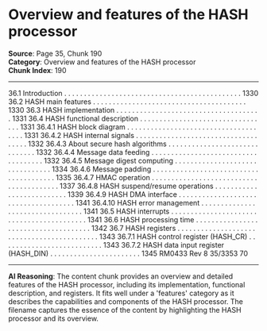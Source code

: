 # Overview and features of the HASH processor

**Source**: Page 35, Chunk 190  
**Category**: Overview and features of the HASH processor  
**Chunk Index**: 190

---

36.1 Introduction . . . . . . . . . . . . . . . . . . . . . . . . . . . . . . . . . . . . . . . . . . . . . 1330
36.2 HASH main features . . . . . . . . . . . . . . . . . . . . . . . . . . . . . . . . . . . . . . . 1330
36.3 HASH implementation . . . . . . . . . . . . . . . . . . . . . . . . . . . . . . . . . . . . . 1331
36.4 HASH functional description . . . . . . . . . . . . . . . . . . . . . . . . . . . . . . . . . 1331
36.4.1 HASH block diagram . . . . . . . . . . . . . . . . . . . . . . . . . . . . . . . . . . . . . 1331
36.4.2 HASH internal signals . . . . . . . . . . . . . . . . . . . . . . . . . . . . . . . . . . . . 1332
36.4.3 About secure hash algorithms . . . . . . . . . . . . . . . . . . . . . . . . . . . . . . 1332
36.4.4 Message data feeding . . . . . . . . . . . . . . . . . . . . . . . . . . . . . . . . . . . . 1332
36.4.5 Message digest computing . . . . . . . . . . . . . . . . . . . . . . . . . . . . . . . . 1334
36.4.6 Message padding . . . . . . . . . . . . . . . . . . . . . . . . . . . . . . . . . . . . . . . 1335
36.4.7 HMAC operation . . . . . . . . . . . . . . . . . . . . . . . . . . . . . . . . . . . . . . . . 1337
36.4.8 HASH suspend/resume operations . . . . . . . . . . . . . . . . . . . . . . . . . . 1339
36.4.9 HASH DMA interface . . . . . . . . . . . . . . . . . . . . . . . . . . . . . . . . . . . . . 1341
36.4.10 HASH error management . . . . . . . . . . . . . . . . . . . . . . . . . . . . . . . . . 1341
36.5 HASH interrupts . . . . . . . . . . . . . . . . . . . . . . . . . . . . . . . . . . . . . . . . . . 1341
36.6 HASH processing time . . . . . . . . . . . . . . . . . . . . . . . . . . . . . . . . . . . . . 1342
36.7 HASH registers . . . . . . . . . . . . . . . . . . . . . . . . . . . . . . . . . . . . . . . . . . . 1343
36.7.1 HASH control register (HASH_CR) . . . . . . . . . . . . . . . . . . . . . . . . . . 1343
36.7.2 HASH data input register (HASH_DIN) . . . . . . . . . . . . . . . . . . . . . . . 1345
RM0433 Rev 8 35/3353
70

---

**AI Reasoning**: The content chunk provides an overview and detailed features of the HASH processor, including its implementation, functional description, and registers. It fits well under a 'features' category as it describes the capabilities and components of the HASH processor. The filename captures the essence of the content by highlighting the HASH processor and its overview.
